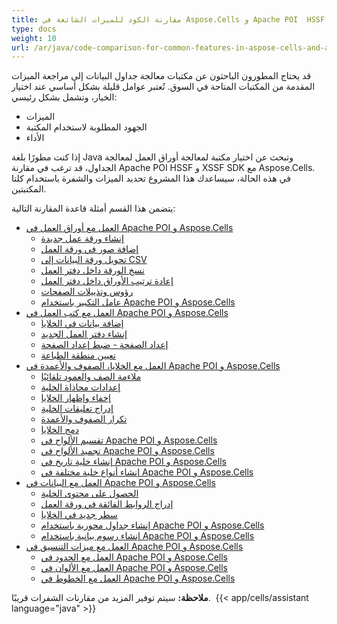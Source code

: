 ```yaml
---
title: مقارنة الكود للميزات الشائعة في Aspose.Cells و Apache POI  HSSF و XSSF
type: docs
weight: 10
url: /ar/java/code-comparison-for-common-features-in-aspose-cells-and-apache-poi-hssf-and-xssf/
---
```


قد يحتاج المطورون الباحثون عن مكتبات معالجة جداول البيانات إلى مراجعة الميزات المقدمة من المكتبات المتاحة في السوق. تُعتبر عوامل قليلة بشكل أساسي عند اختيار الخيار، وتشمل بشكل رئيسي:

- الميزات
- الجهود المطلوبة لاستخدام المكتبة
- الأداء

إذا كنت مطورًا بلغة Java وتبحث عن اختيار مكتبة لمعالجة أوراق العمل لمعالجة الجداول، قد ترغب في مقارنة Apache POI HSSF و XSSF SDK مع Aspose.Cells. في هذه الحالة، سيساعدك هذا المشروع تحديد الميزات والشفرة باستخدام كلتا المكتبتين.

يتضمن هذا القسم أمثلة قاعدة المقارنة التالية:

- [العمل مع أوراق العمل في Apache POI و Aspose.Cells](/cells/ar/java/working-with-worksheets-in-apache-poi-and-aspose-cells/)
  - [إنشاء ورقة عمل جديدة](/cells/ar/java/create-new-worksheet/)
  - [إضافة صور في ورقة العمل](/cells/ar/java/add-images-in-worksheet/)
  - [تحويل ورقة البيانات إلى CSV](/cells/ar/java/convert-worksheet-to-csv/)
  - [نسخ الورقة داخل دفتر العمل](/cells/ar/java/copy-sheet-within-workbook/)
  - [إعادة ترتيب الأوراق داخل دفتر العمل](/cells/ar/java/re-order-sheets-within-workbook/)
  - [رؤوس وتذييلات الصفحات](/cells/ar/java/header-and-footers/)
  - [عامل التكبير باستخدام Apache POI و Aspose.Cells](/cells/ar/java/zoom-factor-using-apache-poi-and-aspose-cells/)
- [العمل مع كتب العمل في Apache POI و Aspose.Cells](/cells/ar/java/working-with-workbooks-in-apache-poi-and-aspose-cells/)
  - [إضافة بيانات في الخلايا](/cells/ar/java/add-data-in-cells/)
  - [إنشاء دفتر العمل الجديد](/cells/ar/java/create-new-workbook/)
  - [إعداد الصفحة - ضبط إعداد الصفحة](/cells/ar/java/page-setup-fit-to-page-setting/)
  - [تعيين منطقة الطباعة](/cells/ar/java/set-print-area/)
- [العمل مع الخلايا، الصفوف والأعمدة في Apache POI و Aspose.Cells](/cells/ar/java/working-with-cells-rows-and-columns-in-apache-poi-and-aspose-cells/)
  - [ملاءمة الصف والعمود تلقائيًا](/cells/ar/java/auto-fit-row-and-column/)
  - [إعدادات محاذاة الخلية](/cells/ar/java/cell-alignment-settings/)
  - [إخفاء وإظهار الخلايا](/cells/ar/java/hide-and-unhide-cells/)
  - [إدراج تعليقات الخلية](/cells/ar/java/insert-cell-comments/)
  - [تكرار الصفوف والأعمدة](/cells/ar/java/iterate-rows-and-columns/)
  - [دمج الخلايا](/cells/ar/java/merge-cells/)
  - [تقسيم الألواح في Apache POI و Aspose.Cells](/cells/ar/java/split-panes-in-apache-poi-and-aspose-cells/)
  - [تجميد الألواح في Apache POI و Aspose.Cells](/cells/ar/java/freeze-panes-in-apache-poi-and-aspose-cells/)
  - [إنشاء خلية تاريخ في Apache POI و Aspose.Cells](/cells/ar/java/create-date-cell-in-apache-poi-and-aspose-cells/)
  - [إنشاء أنواع خلية مختلفة في Apache POI و Aspose.Cells](/cells/ar/java/create-different-cell-types-in-apache-poi-and-aspose-cells/)
- [العمل مع البيانات في Apache POI و Aspose.Cells](/cells/ar/java/working-with-data-in-apache-poi-and-aspose-cells/)
  - [الحصول على محتوى الخلية](/cells/ar/java/getting-cell-contents/)
  - [إدراج الروابط الفائقة في ورقة العمل](/cells/ar/java/insert-hyperlinks-in-worksheet/)
  - [سطر جديد في الخلايا](/cells/ar/java/new-line-in-cells/)
  - [إنشاء جداول محورية باستخدام Apache POI و Aspose.Cells](/cells/ar/java/create-pivot-tables-using-apache-poi-and-aspose-cells/)
  - [إنشاء رسوم بيانية باستخدام Apache POI و Aspose.Cells](/cells/ar/java/create-charts-using-apache-poi-and-aspose-cells/)
- [العمل مع ميزات التنسيق في Apache POI و Aspose.Cells](/cells/ar/java/working-with-formatting-features-in-apache-poi-and-aspose-cells/)
  - [العمل مع الحدود في Apache POI و Aspose.Cells](/cells/ar/java/working-with-borders-in-apache-poi-and-aspose-cells/)
  - [العمل مع الألوان في Apache POI و Aspose.Cells](/cells/ar/java/working-with-colors-in-apache-poi-and-aspose-cells/)
  - [العمل مع الخطوط في Apache POI و Aspose.Cells](/cells/ar/java/working-with-fonts-in-apache-poi-and-aspose-cells/)

**ملاحظة:** سيتم توفير المزيد من مقارنات الشفرات قريبًا. 
{{< app/cells/assistant language="java" >}}
